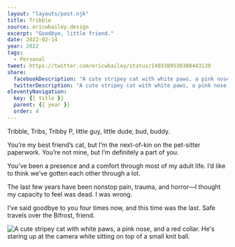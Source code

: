 ```yaml
---
layout: "layouts/post.njk"
title: Tribble
source: ericwbailey.design
excerpt: "Goodbye, little friend."
date: 2022-02-14
year: 2022
tags:
  - Personal
tweet: https://twitter.com/ericwbailey/status/1493389530388443139
share:
  facebookDescription: "A cute stripey cat with white paws, a pink nose, and a red collar. He's staring up at the camera white sitting on top of a small knit ball."
  twitterDescription: "A cute stripey cat with white paws, a pink nose, and a red collar. He's staring up at the camera white sitting on top of a small knit ball."
eleventyNavigation:
  key: {{ title }}
  parent: {{ year }}
  order: 4
---
```


Tribble, Tribs, Tribby P, little guy, little dude, bud, buddy.

You’re my best friend’s cat, but I’m the next-of-kin on the pet-sitter paperwork. You’re not mine, but I’m definitely a part of you.

You’ve been a presence and a comfort through most of my adult life. I’d like to think we’ve gotten each other through a lot.

The last few years have been nonstop pain, trauma, and horror—I thought my capacity to feel was dead. I was wrong.

I’ve said goodbye to you four times now, and this time was the last. Safe travels over the Bifrost, friend.

<img
  alt="A cute stripey cat with white paws, a pink nose, and a red collar. He's staring up at the camera white sitting on top of a small knit ball."
  src="{{ '/img/posts/tribble/tribble.jpg' | url }}" />
